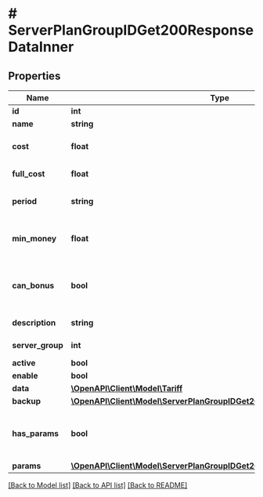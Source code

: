 # # ServerPlanGroupIDGet200ResponseDataInner

## Properties

Name | Type | Description | Notes
------------ | ------------- | ------------- | -------------
**id** | **int** | Plan ID | [optional]
**name** | **string** | Plan name | [optional]
**cost** | **float** | Plan cost with client discounts | [optional]
**full_cost** | **float** | Plan full cost | [optional]
**period** | **string** | Plan billing period | [optional] [default to 'day']
**min_money** | **float** | Minimal balance for order this plan | [optional]
**can_bonus** | **bool** | Can pay with bonuses when order this plan | [optional]
**description** | **string** | Plan description | [optional]
**server_group** | **int** | Tariff plan group ID | [optional]
**active** | **bool** | Plan status | [optional]
**enable** | **bool** | Plan status | [optional]
**data** | [**\OpenAPI\Client\Model\Tariff**](Tariff.md) |  | [optional]
**backup** | [**\OpenAPI\Client\Model\ServerPlanGroupIDGet200ResponseDataInnerBackup**](ServerPlanGroupIDGet200ResponseDataInnerBackup.md) |  | [optional]
**has_params** | **bool** | When true this plan has expandable params | [optional]
**params** | [**\OpenAPI\Client\Model\ServerPlanGroupIDGet200ResponseDataInnerParams**](ServerPlanGroupIDGet200ResponseDataInnerParams.md) |  | [optional]

[[Back to Model list]](../../README.md#models) [[Back to API list]](../../README.md#endpoints) [[Back to README]](../../README.md)
